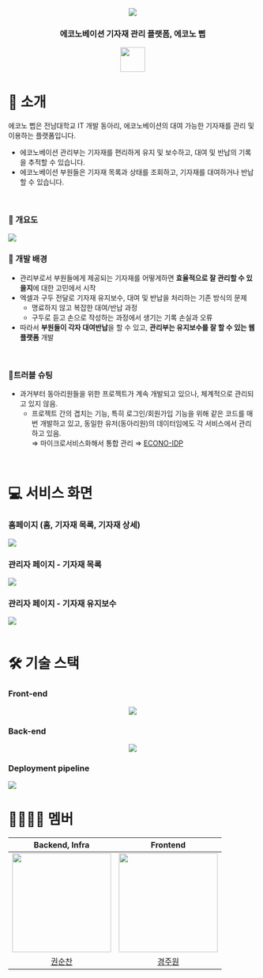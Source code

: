 <div style="text-align: center;">

<img src="./docs/econo-beep-logo.png" />
<h3>에코노베이션 기자재 관리 플랫폼, 에코노 삡</h3>
<img width=50 height=50 src="./docs/Barcode_Scanner_icon.png" />

</div>

# 📝 소개
에코노 삡은 전남대학교 IT 개발 동아리, 에코노베이션의 대여 가능한 기자재를 관리 및 이용하는 플랫폼입니다.

- 에코노베이션 관리부는 기자재를 편리하게 유지 및 보수하고, 대여 및 반납의 기록을 추적할 수 있습니다.
- 에코노베이션 부원들은 기자재 목록과 상태를 조회하고, 기자재를 대여하거나 반납할 수 있습니다.

<br/>

### 🚀 개요도
<img src="./docs/beep-diagram.jpg" />

<br/>

### 🚨 개발 배경
- 관리부로서 부원들에게 제공되는 기자재를 어떻게하면 **효율적으로 잘 관리할 수 있을지**에 대한 고민에서 시작
- 엑셀과 구두 전달로 기자재 유지보수, 대여 및 반납을 처리하는 기존 방식의 문제
    - 명료하지 않고 복잡한 대여/반납 과정
    - 구두로 듣고 손으로 작성하는 과정에서 생기는 기록 손실과 오류
- 따라서 **부원들이 각자 대여반납**을 할 수 있고, **관리부는 유지보수를 잘 할 수 있는 웹 플랫폼** 개발

<br/>

### 🎯트러블 슈팅
- 과거부터 동아리원들을 위한 프로젝트가 계속 개발되고 있으나, 체계적으로 관리되고 있지 않음.
    - 프로젝트 간의 겹치는 기능, 특히 로그인/회원가입 기능을 위해 같은 코드를 매번 개발하고 있고, 동일한 유저(동아리원)의 데이터임에도 각 서비스에서 관리하고 있음.  
		⇒ 마이크로서비스화해서 통합 관리 ⇒ [ECONO-IDP](https://github.com/JNU-econovation/ECONOVATION_IDP)


<br/>

# 💻 서비스 화면
### 홈페이지 (홈, 기자재 목록, 기자재 상세)

<img src="./docs/beep_user-mockup.png">
<br/>

### 관리자 페이지 - 기자재 목록

<img src="./docs/beep-user-1.png">
<br/>

### 관리자 페이지 - 기자재 유지보수

<img src="./docs/beep-user-2.png">
<br/>


<br/>

# 🛠️ 기술 스택
### Front-end

<div style="text-align: center;">
<img src="./docs/beep-fe-stack.png"/>
</div>

### Back-end

<div style="text-align: center;">
<img src="./docs/beep-be-stack.png"/>
</div>


### Deployment pipeline

<img src="./docs/beep-deployment.png">
<br/>




# 🧑‍💻👩‍💻 멤버

|                        Backend, Infra                         |                          Frontend                          |
|:-------------------------------------------------------------:|:----------------------------------------------------------:|
| <img src="./docs/soonchan-profile.jpg" width=200 height=200/> | <img src="./docs/juwon-profile.jpg" width=200 height=200/> |
|               [권순찬](https://github.com/Kwon770)               |              [경주원](https://github.com/j8won)               |                                                                                                           |                                                                                                         |
